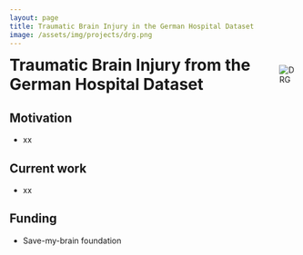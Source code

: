 ```yaml
---
layout: page
title: Traumatic Brain Injury in the German Hospital Dataset
image: /assets/img/projects/drg.png
---
```


<style>

/* Container for header and image */
.header-container {
  display: flex;
  justify-content: space-between;
  align-items: center;
  margin-bottom: 20px;
}

/* Style for the corner image */
.corner-image {
  max-width: 200px;
  max-height: 150px;
  object-fit: contain;
}

/* Override default header margins */
.header-container h1 {
  margin: 0;
}

/* Hide the default page title - we'll add our own in the flex container */
.page-title {
  display: none;
}
</style>

<!-- Custom header with image aligned to title -->
<div class="header-container">
  <h1>Traumatic Brain Injury from the German Hospital Dataset</h1>
  <img src="{{ '/assets/img/projects/drg.png' | relative_url }}" alt="DRG" class="corner-image">
</div>



## Motivation
-	xx

## Current work
-	xx

## Funding
-	Save-my-brain foundation
